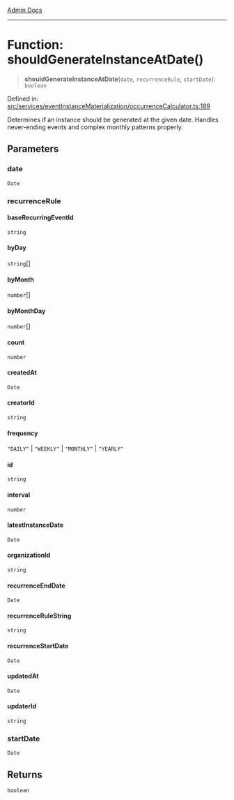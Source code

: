 [Admin Docs](/)

***

# Function: shouldGenerateInstanceAtDate()

> **shouldGenerateInstanceAtDate**(`date`, `recurrenceRule`, `startDate`): `boolean`

Defined in: [src/services/eventInstanceMaterialization/occurrenceCalculator.ts:189](https://github.com/gautam-divyanshu/talawa-api/blob/22f85ff86fcf5f38b53dcdb9fe90ab33ea32d944/src/services/eventInstanceMaterialization/occurrenceCalculator.ts#L189)

Determines if an instance should be generated at the given date.
Handles never-ending events and complex monthly patterns properly.

## Parameters

### date

`Date`

### recurrenceRule

#### baseRecurringEventId

`string`

#### byDay

`string`[]

#### byMonth

`number`[]

#### byMonthDay

`number`[]

#### count

`number`

#### createdAt

`Date`

#### creatorId

`string`

#### frequency

`"DAILY"` \| `"WEEKLY"` \| `"MONTHLY"` \| `"YEARLY"`

#### id

`string`

#### interval

`number`

#### latestInstanceDate

`Date`

#### organizationId

`string`

#### recurrenceEndDate

`Date`

#### recurrenceRuleString

`string`

#### recurrenceStartDate

`Date`

#### updatedAt

`Date`

#### updaterId

`string`

### startDate

`Date`

## Returns

`boolean`
